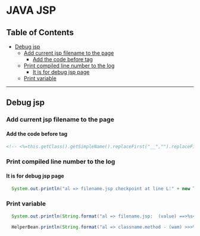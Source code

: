 # JAVA JSP

## Table of Contents
  * [Debug jsp](#Debug-jsp)
    * [Add current jsp filename to the page](#Add-current-jsp-filename-to-the-page)
      * [Add the code before <html> tag](#Add-the-code-before-<html>-tag)
    * [Print compiled line number to the log](#Print-compiled-line-number-to-the-log)
      * [It is for debug jsp page](#It-is-for-debug-jsp-page)
    * [Print variable](#Print-variable)

***


## Debug jsp

### Add current jsp filename to the page
#### Add the code before <html> tag
```html
<!-- <%=this.getClass().getSimpleName().replaceFirst("__","").replaceFirst("_jsp","")%> -->
```

### Print compiled line number to the log
#### It is for debug jsp page
```java
  System.out.println("al => filename.jsp checkpoint at line L:" + new Throwable().getStackTrace()[0].getLineNumber());
```

### Print variable
```java
  System.out.println(String.format("al => filename.jsp:  (value) ==>%s<==", value));

  HelperBean.println(String.format("al => classname.method - (wam) >>>%s<<<", wam));
```
